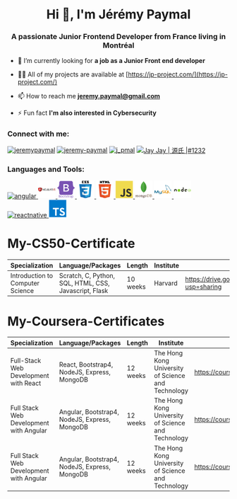 <h1 align="center">Hi 👋, I'm Jérémy Paymal</h1>
<h3 align="center">A passionate Junior Frontend Developer from France living in Montréal</h3>

- 🔭 I’m currently looking for **a job as a Junior Front end developer**

- 👨‍💻 All of my projects are available at [https://jp-project.com/](https://jp-project.com/)

- 📫 How to reach me **jeremy.paymal@gmail.com**

- ⚡ Fun fact **I'm also interested in Cybersecurity**

<h3 align="left">Connect with me:</h3>
<p align="left">
<a href="https://twitter.com/jeremypaymal" target="blank"><img align="center" src="https://raw.githubusercontent.com/rahuldkjain/github-profile-readme-generator/master/src/images/icons/Social/twitter.svg" alt="jeremypaymal" height="30" width="40" /></a>
<a href="https://linkedin.com/in/jeremy-paymal" target="blank"><img align="center" src="https://raw.githubusercontent.com/rahuldkjain/github-profile-readme-generator/master/src/images/icons/Social/linked-in-alt.svg" alt="jeremy-paymal" height="30" width="40" /></a>
<a href="https://instagram.com/j_pmal" target="blank"><img align="center" src="https://raw.githubusercontent.com/rahuldkjain/github-profile-readme-generator/master/src/images/icons/Social/instagram.svg" alt="j_pmal" height="30" width="40" /></a>
<a href="https://discord.gg/Jay Jay | 源氏 |#1232" target="blank"><img align="center" src="https://raw.githubusercontent.com/rahuldkjain/github-profile-readme-generator/master/src/images/icons/Social/discord.svg" alt="Jay Jay | 源氏 |#1232" height="30" width="40" /></a>
</p>

<h3 align="left">Languages and Tools:</h3>
<p align="left"> <a href="https://angular.io" target="_blank" rel="noreferrer"> <img src="https://angular.io/assets/images/logos/angular/angular.svg" alt="angular" width="40" height="40"/> </a> <a href="https://angular.io" target="_blank" rel="noreferrer"> <img src="https://raw.githubusercontent.com/devicons/devicon/master/icons/angularjs/angularjs-original-wordmark.svg" alt="angularjs" width="40" height="40"/> </a> <a href="https://getbootstrap.com" target="_blank" rel="noreferrer"> <img src="https://raw.githubusercontent.com/devicons/devicon/master/icons/bootstrap/bootstrap-plain-wordmark.svg" alt="bootstrap" width="40" height="40"/> </a> <a href="https://www.w3schools.com/css/" target="_blank" rel="noreferrer"> <img src="https://raw.githubusercontent.com/devicons/devicon/master/icons/css3/css3-original-wordmark.svg" alt="css3" width="40" height="40"/> </a> <a href="https://www.w3.org/html/" target="_blank" rel="noreferrer"> <img src="https://raw.githubusercontent.com/devicons/devicon/master/icons/html5/html5-original-wordmark.svg" alt="html5" width="40" height="40"/> </a> <a href="https://developer.mozilla.org/en-US/docs/Web/JavaScript" target="_blank" rel="noreferrer"> <img src="https://raw.githubusercontent.com/devicons/devicon/master/icons/javascript/javascript-original.svg" alt="javascript" width="40" height="40"/> </a> <a href="https://www.mongodb.com/" target="_blank" rel="noreferrer"> <img src="https://raw.githubusercontent.com/devicons/devicon/master/icons/mongodb/mongodb-original-wordmark.svg" alt="mongodb" width="40" height="40"/> </a> <a href="https://www.mysql.com/" target="_blank" rel="noreferrer"> <img src="https://raw.githubusercontent.com/devicons/devicon/master/icons/mysql/mysql-original-wordmark.svg" alt="mysql" width="40" height="40"/> </a> <a href="https://nodejs.org" target="_blank" rel="noreferrer"> <img src="https://raw.githubusercontent.com/devicons/devicon/master/icons/nodejs/nodejs-original-wordmark.svg" alt="nodejs" width="40" height="40"/> </a> <a href="https://reactnative.dev/" target="_blank" rel="noreferrer"> <img src="https://reactnative.dev/img/header_logo.svg" alt="reactnative" width="40" height="40"/> </a> <a href="https://www.typescriptlang.org/" target="_blank" rel="noreferrer"> <img src="https://raw.githubusercontent.com/devicons/devicon/master/icons/typescript/typescript-original.svg" alt="typescript" width="40" height="40"/> </a> </p>


# My-CS50-Certificate

| Specialization  | Language/Packages | Length | Institute | Certificate |
| --- | --- | --- | ---  | --- |
| Introduction to Computer Science | Scratch, C, Python, SQL, HTML, CSS, Javascript, Flask | 10 weeks | Harvard  | https://drive.google.com/file/d/1Uop6LWurGjO3TX3lso7UmHgh75EN9FMt/view?usp=sharing |


# My-Coursera-Certificates

| Specialization  | Language/Packages | Length | Institute | Certificate | 
| --- | --- | --- | ---  | --- |
| Full-Stack Web Development with React | React, Bootstrap4, NodeJS, Express, MongoDB | 12 weeks | The Hong Kong University of Science and Technology | https://coursera.org/share/94a2644a7c4650291d01fd08f48b8ac6
| Full Stack Web Development with Angular |  Angular, Bootstrap4, NodeJS, Express, MongoDB | 12 weeks | The Hong Kong University of Science and Technology | https://coursera.org/share/4323b9bc58d9aa316ab1690709e6e881 |
| Full Stack Web Development with Angular |  Angular, Bootstrap4, NodeJS, Express, MongoDB | 12 weeks | The Hong Kong University of Science and Technology | https://coursera.org/share/4323b9bc58d9aa316ab1690709e6e881 |
